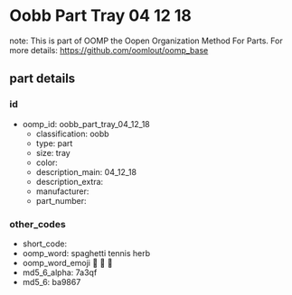 # Oobb Part Tray 04 12 18  

note: This is part of OOMP the Oopen Organization Method For Parts. For more details: https://github.com/oomlout/oomp_base

##  part details





### id
* oomp_id: oobb_part_tray_04_12_18
  * classification: oobb
  * type: part
  * size: tray
  * color: 
  * description_main: 04_12_18
  * description_extra: 
  * manufacturer: 
  * part_number: 

### other_codes
* short_code: 
* oomp_word: spaghetti tennis herb
* oomp_word_emoji :spaghetti: :tennis: :herb:
* md5_6_alpha: 7a3qf
* md5_6: ba9867